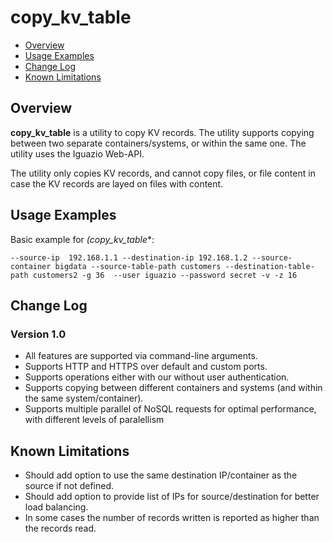 # copy_kv_table

- [Overview](#overview)
- [Usage Examples](#usage-examples)
- [Change Log](#change-log)
- [Known Limitations](#known-limitations)

## Overview
**copy_kv_table** is a utility to copy KV records. The utility supports copying between two separate containers/systems, or within the same one.
The utility uses the Iguazio Web-API. 

The utility only copies KV records, and cannot copy files, or file content in case the KV records are layed on files with content.

## Usage Examples
Basic example for *(copy_kv_table**:

```
--source-ip  192.168.1.1 --destination-ip 192.168.1.2 --source-container bigdata --source-table-path customers --destination-table-path customers2 -g 36  --user iguazio --password secret -v -z 16
```
## Change Log

### Version 1.0

* All features are supported via command-line arguments.
* Supports HTTP and HTTPS over default and custom ports.
* Supports operations either with our without user authentication.
* Supports copying between different containers and systems (and within the same system/container).
* Supports multiple parallel of NoSQL requests for optimal performance, with different levels of paralellism

## Known Limitations

* Should add option to use the same destination IP/container as the source if not defined.
* Should add option to provide list of IPs for source/destination for better load balancing.
* In some cases the number of records written is reported as higher than the records read.

